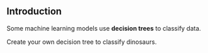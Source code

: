 ## Introduction

Some machine learning models use **decision trees** to classify data.

Create your own decision tree to classify dinosaurs.
